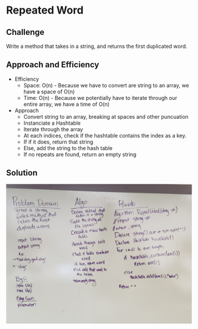 # Repeated Word

## Challenge
Write a method that takes in a string, and returns the first duplicated word.

## Approach and Efficiency 
- Efficiency
	- Space: O(n) - Because we have to convert are string to an array, we have a space of O(n)
	- Time: O(n) - Because we potentially have to iterate through our entire array, we have a time of O(n)
- Approach
	- Convert string to an array, breaking at spaces and other puncuation
	- Instanciate a Hashtable
	- Iterate through the array
	- At each indices, check if the hashtable contains the index as a key.
	- If if it does, return that string
	- Else, add the string to the hash table
	- If no repeats are found, return an empty string

## Solution
![whiteboard solution](../../Assets/whiteboard_26.jpg)
